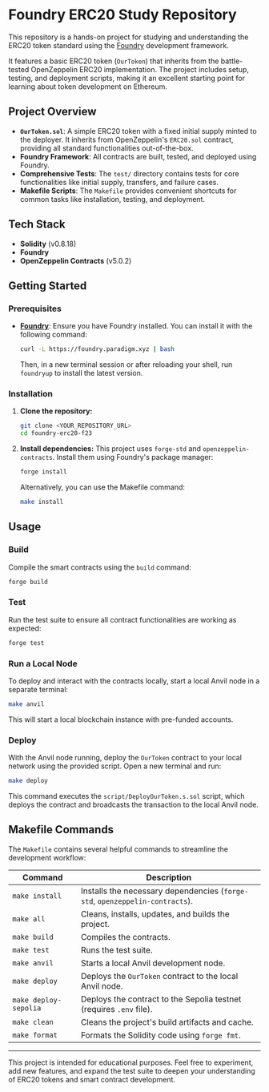 # Foundry ERC20 Study Repository

This repository is a hands-on project for studying and understanding the ERC20 token standard using the [Foundry](https://github.com/foundry-rs/foundry) development framework.

It features a basic ERC20 token (`OurToken`) that inherits from the battle-tested OpenZeppelin ERC20 implementation. The project includes setup, testing, and deployment scripts, making it an excellent starting point for learning about token development on Ethereum.

## Project Overview

- **`OurToken.sol`**: A simple ERC20 token with a fixed initial supply minted to the deployer. It inherits from OpenZeppelin's `ERC20.sol` contract, providing all standard functionalities out-of-the-box.
- **Foundry Framework**: All contracts are built, tested, and deployed using Foundry.
- **Comprehensive Tests**: The `test/` directory contains tests for core functionalities like initial supply, transfers, and failure cases.
- **Makefile Scripts**: The `Makefile` provides convenient shortcuts for common tasks like installation, testing, and deployment.

## Tech Stack

- **Solidity** (v0.8.18)
- **Foundry**
- **OpenZeppelin Contracts** (v5.0.2)

## Getting Started

### Prerequisites

- [**Foundry**](https://book.getfoundry.sh/getting-started/installation): Ensure you have Foundry installed. You can install it with the following command:
  ```bash
  curl -L https://foundry.paradigm.xyz | bash
  ```
  Then, in a new terminal session or after reloading your shell, run `foundryup` to install the latest version.

### Installation

1.  **Clone the repository:**
    ```bash
    git clone <YOUR_REPOSITORY_URL>
    cd foundry-erc20-f23
    ```

2.  **Install dependencies:**
    This project uses `forge-std` and `openzeppelin-contracts`. Install them using Foundry's package manager:
    ```bash
    forge install
    ```
    Alternatively, you can use the Makefile command:
    ```bash
    make install
    ```

## Usage

### Build

Compile the smart contracts using the `build` command:

```bash
forge build
```

### Test

Run the test suite to ensure all contract functionalities are working as expected:

```bash
forge test
```

### Run a Local Node

To deploy and interact with the contracts locally, start a local Anvil node in a separate terminal:

```bash
make anvil
```

This will start a local blockchain instance with pre-funded accounts.

### Deploy

With the Anvil node running, deploy the `OurToken` contract to your local network using the provided script. Open a new terminal and run:

```bash
make deploy
```

This command executes the `script/DeployOurToken.s.sol` script, which deploys the contract and broadcasts the transaction to the local Anvil node.

## Makefile Commands

The `Makefile` contains several helpful commands to streamline the development workflow:

| Command           | Description                                                                  |
| ----------------- | ---------------------------------------------------------------------------- |
| `make install`    | Installs the necessary dependencies (`forge-std`, `openzeppelin-contracts`). |
| `make all`        | Cleans, installs, updates, and builds the project.                           |
| `make build`      | Compiles the contracts.                                                      |
| `make test`       | Runs the test suite.                                                         |
| `make anvil`      | Starts a local Anvil development node.                                       |
| `make deploy`     | Deploys the `OurToken` contract to the local Anvil node.                     |
| `make deploy-sepolia` | Deploys the contract to the Sepolia testnet (requires `.env` file).        |
| `make clean`      | Cleans the project's build artifacts and cache.                              |
| `make format`     | Formats the Solidity code using `forge fmt`.                                 |

---

This project is intended for educational purposes. Feel free to experiment, add new features, and expand the test suite to deepen your understanding of ERC20 tokens and smart contract development.


